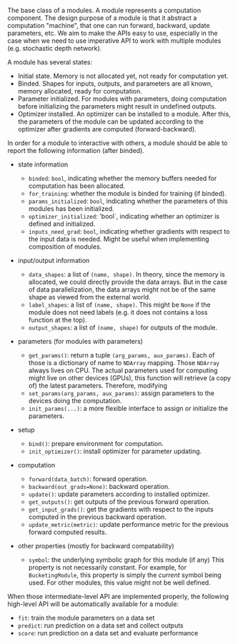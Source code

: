 The base class of a modules. A module represents a computation component. The design
purpose of a module is that it abstract a computation "machine", that one can run forward,
backward, update parameters, etc. We aim to make the APIs easy to use, especially in the
case when we need to use imperative API to work with multiple modules (e.g. stochastic
depth network).

A module has several states:

- Initial state. Memory is not allocated yet, not ready for computation yet.
- Binded. Shapes for inputs, outputs, and parameters are all known, memory allocated,
  ready for computation.
- Parameter initialized. For modules with parameters, doing computation before initializing
  the parameters might result in undefined outputs.
- Optimizer installed. An optimizer can be installed to a module. After this, the parameters
  of the module can be updated according to the optimizer after gradients are computed
  (forward-backward).

In order for a module to interactive with others, a module should be able to report the
following information (after binded).

- state information
    - `binded`: `bool`, indicating whether the memory buffers needed for computation
       has been allocated.
    - `for_training`: whether the module is binded for training (if binded).
    - `params_initialized`: `bool`, indicating whether the parameters of this modules
       has been initialized.
    - `optimizer_initialized`: 'bool`, indicating whether an optimizer is defined
       and initialized.
    - `inputs_need_grad`: `bool`, indicating whether gradients with respect to the
      input data is needed. Might be useful when implementing composition of modules.

- input/output information
    - `data_shapes`: a list of `(name, shape)`. In theory, since the memory is allocated,
      we could directly provide the data arrays. But in the case of data parallelization,
      the data arrays might not be of the same shape as viewed from the external world.
    - `label_shapes`: a list of `(name, shape)`. This might be `None` if the module does
      not need labels (e.g. it does not contains a loss function at the top).
    - `output_shapes`: a list of `(name, shape)` for outputs of the module.

- parameters (for modules with parameters)
    - `get_params()`: return a tuple `(arg_params, aux_params)`. Each of those
      is a dictionary of name to `NDArray` mapping. Those `NDArray` always lives on
      CPU. The actual parameters used for computing might live on other devices (GPUs),
      this function will retrieve (a copy of) the latest parameters. Therefore, modifying
    - `set_params(arg_params, aux_params)`: assign parameters to the devices
      doing the computation.
    - `init_params(...)`: a more flexible interface to assign or initialize the parameters.

- setup
    - `bind()`: prepare environment for computation.
    - `init_optimizer()`: install optimizer for parameter updating.

- computation
    - `forward(data_batch)`: forward operation.
    - `backward(out_grads=None)`: backward operation.
    - `update()`: update parameters according to installed optimizer.
    - `get_outputs()`: get outputs of the previous forward operation.
    - `get_input_grads()`: get the gradients with respect to the inputs computed
      in the previous backward operation.
    - `update_metric(metric)`: update performance metric for the previous forward
       computed results.

- other properties (mostly for backward compatability)
    - `symbol`: the underlying symbolic graph for this module (if any)
      This property is not necessarily constant. For example, for `BucketingModule`,
      this property is simply the *current* symbol being used. For other modules,
      this value might not be well defined.

When those intermediate-level API are implemented properly, the following
high-level API will be automatically available for a module:

- `fit`: train the module parameters on a data set
- `predict`: run prediction on a data set and collect outputs
- `score`: run prediction on a data set and evaluate performance
